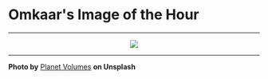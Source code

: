 # Omkaar's Image of the Hour

---

<div align="center">

<a href="https://unsplash.com/photos/a-computer-screen-showing-a-chatbot-interface-XIZwjEtI2VA">
  <img src="https://images.unsplash.com/photo-1753907537890-f20de9e116cc?crop=entropy&cs=tinysrgb&fit=max&fm=jpg&ixid=M3w3NjA2Nzh8MHwxfHJhbmRvbXx8fHx8fHx8fDE3NTUzMDI0MDB8&ixlib=rb-4.1.0&q=80&w=1080" style="max-width:100%; height:auto;">
</a>



</div>

---

**Photo by** [Planet Volumes](https://unsplash.com/@planetvolumes) **on Unsplash**
